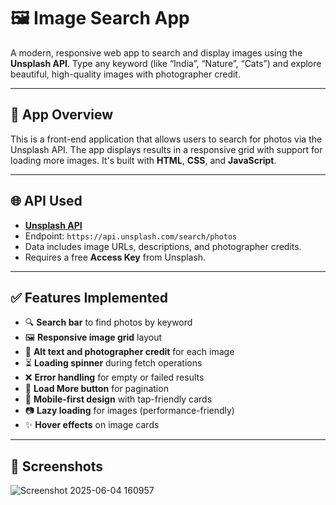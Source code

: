# 🖼️ Image Search App

A modern, responsive web app to search and display images using the **Unsplash API**. Type any keyword (like “India”, “Nature”, “Cats”) and explore beautiful, high-quality images with photographer credit.

---

## 📸 App Overview

This is a front-end application that allows users to search for photos via the Unsplash API. The app displays results in a responsive grid with support for loading more images. It's built with **HTML**, **CSS**, and **JavaScript**.

---

## 🌐 API Used

- **[Unsplash API](https://unsplash.com/developers)**
- Endpoint: `https://api.unsplash.com/search/photos`
- Data includes image URLs, descriptions, and photographer credits.
- Requires a free **Access Key** from Unsplash.

---

## ✅ Features Implemented

- 🔍 **Search bar** to find photos by keyword  
- 🖼️ **Responsive image grid** layout  
- 💬 **Alt text and photographer credit** for each image  
- ⏳ **Loading spinner** during fetch operations  
- ❌ **Error handling** for empty or failed results  
- 🔁 **Load More button** for pagination  
- 📱 **Mobile-first design** with tap-friendly cards  
- 📷 **Lazy loading** for images (performance-friendly)  
- ✨ **Hover effects** on image cards  

---
## 📸 Screenshots
![Screenshot 2025-06-04 160957](https://github.com/user-attachments/assets/5363a0d6-44c4-4a40-8e61-75393f28c8b0)
